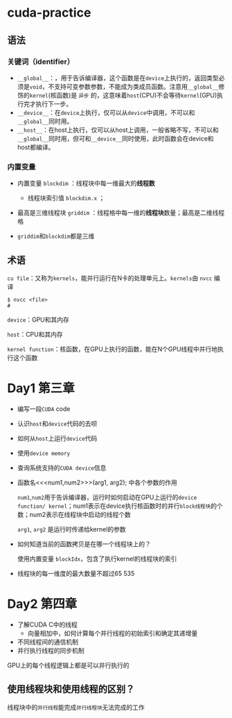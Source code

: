 # cuda-practice

## 语法 

### 关键词（identifier）

- `__global__`：，用于告诉编译器，这个函数是在`device`上执行的，返回类型必须是`void`，不支持可变参数参数，不能成为类成员函数。注意用`__global__`修饰的`kernel`(核函数)是 `异步` 的，这意味着`host`(CPU)不会等待`kernel`(GPU)执行完才执行下一步。
- `__device__`：在`device`上执行，仅可以从`device`中调用，不可以和`__global__`同时用。
- `__host__`：在host上执行，仅可以从host上调用，一般省略不写，不可以和`__global__`同时用，但可和`__device__`同时使用，此时函数会在device和host都编译。

### 内置变量

- 内置变量 `blockdim` ：线程块中每一维最大的**线程数**
  - 线程块索引值 `blockdim.x` ；
- 最高是三维线程块 `griddim` ：线程格中每一维的**线程块**数量；最高是二维线程格

- `griddim`和`blockdim`都是三维

## 术语

`cu file`：又称为`kernels`，能并行运行在N卡的处理单元上。`kernels`由 `nvcc` 编译

```
$ nvcc <file>
#
```



`device`：GPU和其内存

`host`：CPU和其内存

`kernel function`：核函数，在GPU上执行的函数，能在N个GPU线程中并行地执行这个函数





# Day1 第三章

- 编写一段`CUDA` code
- 认识`host`和`device`代码的去呗
- 如何从`host`上运行`device`代码
- 使用`device memory`
- 查询系统支持的`CUDA device`信息



- 函数名<<<num1,num2>>>(arg1, arg2);  中各个参数的作用

  `num1`,`num2`用于告诉编译器，运行时如何启动在GPU上运行的`device function/ kernel`；num1表示在device执行核函数时的并行`block线程块`的个数；num2表示在线程块中启动的线程个数

  `arg1`, `arg2` 是运行时传递给kernel的参数

- 如何知道当前的函数拷贝是在哪一个线程块上的？

  使用内置变量 `blockIdx`，包含了执行kernel的线程块的索引



- 线程块的每一维度的最大数量不超过65 535



# Day2 第四章

- 了解CUDA C中的线程
  - 向量相加中，如何计算每个并行线程的初始索引和确定其递增量 
- 不同线程间的通信机制
- 并行执行线程的同步机制



GPU上的每个线程逻辑上都是可以并行执行的



## 使用线程块和使用线程的区别？

线程块中的`并行线程`能完成`并行线程块`无法完成的工作



